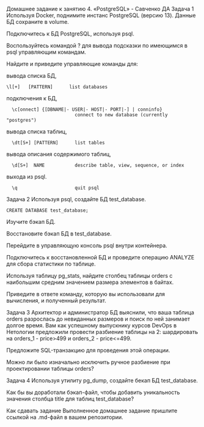 Домашнее задание к занятию 4. «PostgreSQL» - Савченко ДА
Задача 1
Используя Docker, поднимите инстанс PostgreSQL (версию 13). Данные БД сохраните в volume.

Подключитесь к БД PostgreSQL, используя psql.

Воспользуйтесь командой \? для вывода подсказки по имеющимся в psql управляющим командам.

Найдите и приведите управляющие команды для:

вывода списка БД,

```
\l[+]   [PATTERN]      list databases
```

подключения к БД,

```
  \c[onnect] {[DBNAME|- USER|- HOST|- PORT|-] | conninfo}
                         connect to new database (currently "postgres")
```

вывода списка таблиц,

```
  \dt[S+] [PATTERN]      list tables
```

вывода описания содержимого таблиц,

```
  \d[S+]  NAME           describe table, view, sequence, or index
```

выхода из psql.

```
  \q                     quit psql
```

Задача 2
Используя psql, создайте БД test_database.

```
CREATE DATABASE test_database;
```

Изучите бэкап БД.

Восстановите бэкап БД в test_database.

Перейдите в управляющую консоль psql внутри контейнера.

Подключитесь к восстановленной БД и проведите операцию ANALYZE для сбора статистики по таблице.

Используя таблицу pg_stats, найдите столбец таблицы orders с наибольшим средним значением размера элементов в байтах.

Приведите в ответе команду, которую вы использовали для вычисления, и полученный результат.

Задача 3
Архитектор и администратор БД выяснили, что ваша таблица orders разрослась до невиданных размеров и поиск по ней занимает долгое время. Вам как успешному выпускнику курсов DevOps в Нетологии предложили провести разбиение таблицы на 2: шардировать на orders_1 - price>499 и orders_2 - price<=499.

Предложите SQL-транзакцию для проведения этой операции.

Можно ли было изначально исключить ручное разбиение при проектировании таблицы orders?

Задача 4
Используя утилиту pg_dump, создайте бекап БД test_database.

Как бы вы доработали бэкап-файл, чтобы добавить уникальность значения столбца title для таблиц test_database?

Как cдавать задание
Выполненное домашнее задание пришлите ссылкой на .md-файл в вашем репозитории.

